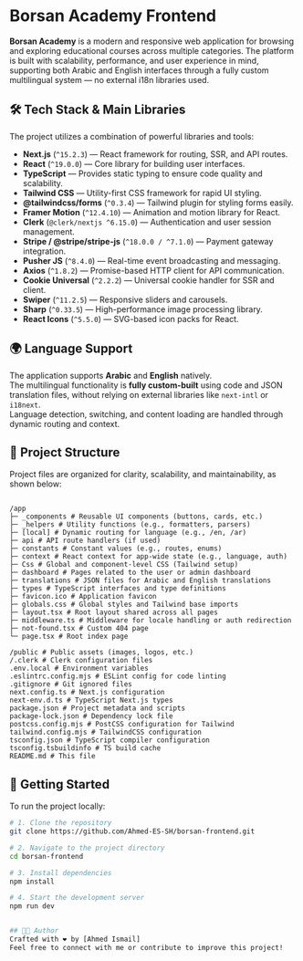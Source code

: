 # Borsan Academy Frontend

**Borsan Academy** is a modern and responsive web application for browsing and exploring educational courses across multiple categories. The platform is built with scalability, performance, and user experience in mind, supporting both Arabic and English interfaces through a fully custom multilingual system — no external i18n libraries used.

## 🛠️ Tech Stack & Main Libraries

The project utilizes a combination of powerful libraries and tools:

- **Next.js** (`^15.2.3`) — React framework for routing, SSR, and API routes.
- **React** (`^19.0.0`) — Core library for building user interfaces.
- **TypeScript** — Provides static typing to ensure code quality and scalability.
- **Tailwind CSS** — Utility-first CSS framework for rapid UI styling.
- **@tailwindcss/forms** (`^0.3.4`) — Tailwind plugin for styling forms easily.
- **Framer Motion** (`^12.4.10`) — Animation and motion library for React.
- **Clerk** (`@clerk/nextjs ^6.15.0`) — Authentication and user session management.
- **Stripe / @stripe/stripe-js** (`^18.0.0 / ^7.1.0`) — Payment gateway integration.
- **Pusher JS** (`^8.4.0`) — Real-time event broadcasting and messaging.
- **Axios** (`^1.8.2`) — Promise-based HTTP client for API communication.
- **Cookie Universal** (`^2.2.2`) — Universal cookie handler for SSR and client.
- **Swiper** (`^11.2.5`) — Responsive sliders and carousels.
- **Sharp** (`^0.33.5`) — High-performance image processing library.
- **React Icons** (`^5.5.0`) — SVG-based icon packs for React.

## 🌍 Language Support

The application supports **Arabic** and **English** natively.  
The multilingual functionality is **fully custom-built** using code and JSON translation files, without relying on external libraries like `next-intl` or `i18next`.  
Language detection, switching, and content loading are handled through dynamic routing and context.

## 📁 Project Structure

Project files are organized for clarity, scalability, and maintainability, as shown below:

```

/app
├─ _components # Reusable UI components (buttons, cards, etc.)
├─ _helpers # Utility functions (e.g., formatters, parsers)
├─ [local] # Dynamic routing for language (e.g., /en, /ar)
├─ api # API route handlers (if used)
├─ constants # Constant values (e.g., routes, enums)
├─ context # React context for app-wide state (e.g., language, auth)
├─ Css # Global and component-level CSS (Tailwind setup)
├─ dashboard # Pages related to the user or admin dashboard
├─ translations # JSON files for Arabic and English translations
├─ types # TypeScript interfaces and type definitions
├─ favicon.ico # Application favicon
├─ globals.css # Global styles and Tailwind base imports
├─ layout.tsx # Root layout shared across all pages
├─ middleware.ts # Middleware for locale handling or auth redirection
├─ not-found.tsx # Custom 404 page
└─ page.tsx # Root index page

/public # Public assets (images, logos, etc.)
/.clerk # Clerk configuration files
.env.local # Environment variables
.eslintrc.config.mjs # ESLint config for code linting
.gitignore # Git ignored files
next.config.ts # Next.js configuration
next-env.d.ts # TypeScript Next.js types
package.json # Project metadata and scripts
package-lock.json # Dependency lock file
postcss.config.mjs # PostCSS configuration for Tailwind
tailwind.config.mjs # TailwindCSS configuration
tsconfig.json # TypeScript compiler configuration
tsconfig.tsbuildinfo # TS build cache
README.md # This file

```

## 🚀 Getting Started

To run the project locally:

```bash
# 1. Clone the repository
git clone https://github.com/Ahmed-ES-SH/borsan-frontend.git

# 2. Navigate to the project directory
cd borsan-frontend

# 3. Install dependencies
npm install

# 4. Start the development server
npm run dev


## 👨‍💻 Author
Crafted with ❤️ by [Ahmed Ismail]
Feel free to connect with me or contribute to improve this project!
```
